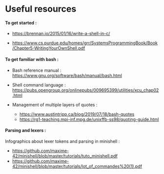 # Useful resources

#### To get started :

* https://brennan.io/2015/01/16/write-a-shell-in-c/

* https://www.cs.purdue.edu/homes/grr/SystemsProgrammingBook/Book/Chapter5-WritingYourOwnShell.pdf

#### To get familiar with bash :

* Bash reference manual :
https://www.gnu.org/software/bash/manual/bash.html
    
* Shell command language :
https://pubs.opengroup.org/onlinepubs/009695399/utilities/xcu_chap02.html

* Management of multiple layers of quotes :
    * https://www.austintripp.ca/blog/2019/07/18/bash-quotes
    * https://rg1-teaching.mpi-inf.mpg.de/unixffb-ss98/quoting-guide.html
    
#### Parsing and lexers :

Infographics about lexer tokens and parsing in minishell :
* https://github.com/maxime-42/minishell/blob/master/tutorials/tuto_minishell.pdf
* https://github.com/maxime-42/minishell/blob/master/tutorials/lot_of_commandes%20(1).pdf
